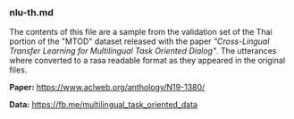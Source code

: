### nlu-th.md

The contents of this file are a sample from the validation set of the Thai portion of the "MTOD" dataset released with the paper *"Cross-Lingual Transfer Learning for Multilingual Task Oriented Dialog"*. The utterances where converted to a rasa readable format as they appeared in the original files.

**Paper:** https://www.aclweb.org/anthology/N19-1380/

**Data:** https://fb.me/multilingual_task_oriented_data